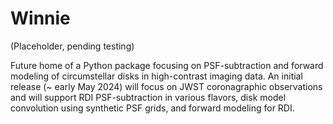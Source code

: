 # Winnie

(Placeholder, pending testing)

Future home of a Python package focusing on PSF-subtraction and forward modeling of circumstellar disks in high-contrast imaging data. An initial release (~ early May 2024) will focus on JWST coronagraphic observations and will support RDI PSF-subtraction in various flavors, disk model convolution using synthetic PSF grids, and forward modeling for RDI.

